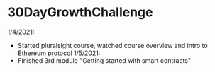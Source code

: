 # 30DayGrowthChallenge

1/4/2021:
- Started pluralsight course, watched course overview and intro to Ethereum protocol
1/5/2021:
- Finished 3rd module "Getting started with smart contracts"
